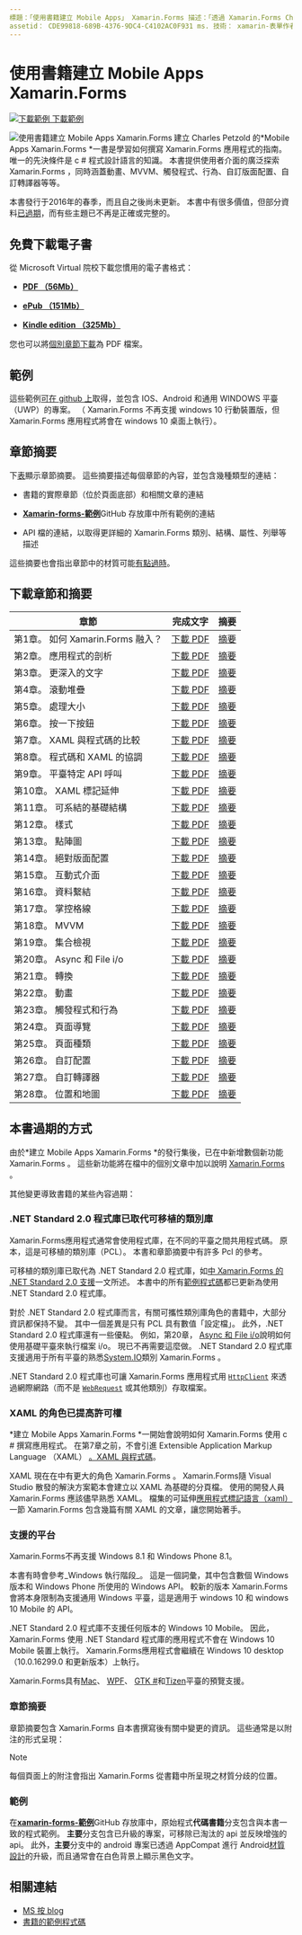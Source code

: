 ```yaml
---
標題：「使用書籍建立 Mobile Apps」 Xamarin.Forms 描述：「透過 Xamarin.Forms Charles Petzold，使用建立 Mobile Apps 的電子版本學習應用程式開發」 Xamarin.Forms 。
assetid： CDE99818-689B-4376-9DC4-C4102AC0F931 ms. 技術： xamarin-表單作者： davidbritch ms. author： dabritch ms. 日期：07/19/2018 否-loc： [ Xamarin.Forms ， Xamarin.Essentials ]
---
```


# <a name="creating-mobile-apps-with-xamarinforms-book"></a>使用書籍建立 Mobile Apps Xamarin.Forms

[![下載範例 ](~/media/shared/download.png) 下載範例](https://github.com/xamarin/xamarin-forms-book-samples)

<img src="images/cover-sml.png" title="使用書籍建立 Mobile Apps Xamarin.Forms" align="left" />建立 Charles Petzold 的*Mobile Apps Xamarin.Forms *一書是學習如何撰寫 Xamarin.Forms 應用程式的指南。 唯一的先決條件是 c # 程式設計語言的知識。 本書提供使用者介面的廣泛探索 Xamarin.Forms ，同時涵蓋動畫、MVVM、觸發程式、行為、自訂版面配置、自訂轉譯器等等。

本書發行于2016年的春季，而且自之後尚未更新。 本書中有很多價值，但部分資料[已過期](#ways-in-which-the-book-is-outdated)，而有些主題已不再是正確或完整的。

## <a name="download-ebook-for-free"></a>免費下載電子書

從 Microsoft Virtual 院校下載您慣用的電子書格式：

- [**PDF （56Mb）**](https://aka.ms/xamformsebook)

- [**ePub （151Mb）**](https://aka.ms/xamebook/epub)

- [**Kindle edition （325Mb）**](https://aka.ms/xamebook/mobi)

您也可以將[個別章節下載](#download-chapters-and-summaries)為 PDF 檔案。

## <a name="samples"></a>範例

這些範例[可在 github 上](https://github.com/xamarin/xamarin-forms-book-samples)取得，並包含 IOS、Android 和通用 WINDOWS 平臺（UWP）的專案。 （ Xamarin.Forms 不再支援 windows 10 行動裝置版，但 Xamarin.Forms 應用程式將會在 windows 10 桌面上執行）。

## <a name="chapter-summaries"></a>章節摘要

下[表](#download-chapters-and-summaries)顯示章節摘要。 這些摘要描述每個章節的內容，並包含幾種類型的連結：

- 書籍的實際章節（位於頁面底部）和相關文章的連結

- [**Xamarin-forms-範例**](https://github.com/xamarin/xamarin-forms-book-samples)GitHub 存放庫中所有範例的連結

- API 檔的連結，以取得更詳細的 Xamarin.Forms 類別、結構、屬性、列舉等描述

這些摘要也會指出章節中的材質可能[有點過時](#ways-in-which-the-book-is-outdated)。

## <a name="download-chapters-and-summaries"></a>下載章節和摘要

| 章節 | 完成文字 | 摘要 |
| ------- | ------------- | ------- |
| 第1章。 如何 Xamarin.Forms 融入？ | [下載 PDF](https://download.xamarin.com/developer/xamarin-forms-book/XamarinFormsBook-Ch01-Apr2016.pdf) | [摘要](summaries/chapter01.md) |
| 第2章。 應用程式的剖析 | [下載 PDF](https://download.xamarin.com/developer/xamarin-forms-book/XamarinFormsBook-Ch02-Apr2016.pdf) | [摘要](summaries/chapter02.md) |
| 第3章。 更深入的文字 | [下載 PDF](https://download.xamarin.com/developer/xamarin-forms-book/XamarinFormsBook-Ch03-Apr2016.pdf) | [摘要](summaries/chapter03.md) |
| 第4章。 滾動堆疊 | [下載 PDF](https://download.xamarin.com/developer/xamarin-forms-book/XamarinFormsBook-Ch04-Apr2016.pdf) | [摘要](summaries/chapter04.md) |
| 第5章。 處理大小 | [下載 PDF](https://download.xamarin.com/developer/xamarin-forms-book/XamarinFormsBook-Ch05-Apr2016.pdf) | [摘要](summaries/chapter05.md) |
| 第6章。 按一下按鈕 | [下載 PDF](https://download.xamarin.com/developer/xamarin-forms-book/XamarinFormsBook-Ch06-Apr2016.pdf) | [摘要](summaries/chapter06.md) |
| 第7章。 XAML 與程式碼的比較 | [下載 PDF](https://download.xamarin.com/developer/xamarin-forms-book/XamarinFormsBook-Ch07-Apr2016.pdf) | [摘要](summaries/chapter07.md) |
| 第8章。 程式碼和 XAML 的協調 | [下載 PDF](https://download.xamarin.com/developer/xamarin-forms-book/XamarinFormsBook-Ch08-Apr2016.pdf) | [摘要](summaries/chapter08.md) |
| 第9章。 平臺特定 API 呼叫 | [下載 PDF](https://download.xamarin.com/developer/xamarin-forms-book/XamarinFormsBook-Ch09-Apr2016.pdf) | [摘要](summaries/chapter09.md) |
| 第10章。 XAML 標記延伸 | [下載 PDF](https://download.xamarin.com/developer/xamarin-forms-book/XamarinFormsBook-Ch10-Apr2016.pdf) | [摘要](summaries/chapter10.md) |
| 第11章。 可系結的基礎結構 | [下載 PDF](https://download.xamarin.com/developer/xamarin-forms-book/XamarinFormsBook-Ch11-Apr2016.pdf) | [摘要](summaries/chapter11.md) |
| 第12章。 樣式 | [下載 PDF](https://download.xamarin.com/developer/xamarin-forms-book/XamarinFormsBook-Ch12-Apr2016.pdf) | [摘要](summaries/chapter12.md) |
| 第13章。 點陣圖 | [下載 PDF](https://download.xamarin.com/developer/xamarin-forms-book/XamarinFormsBook-Ch13-Apr2016.pdf) | [摘要](summaries/chapter13.md) |
| 第14章。 絕對版面配置 | [下載 PDF](https://download.xamarin.com/developer/xamarin-forms-book/XamarinFormsBook-Ch14-Apr2016.pdf) | [摘要](summaries/chapter14.md) |
| 第15章。 互動式介面 | [下載 PDF](https://download.xamarin.com/developer/xamarin-forms-book/XamarinFormsBook-Ch15-Apr2016.pdf) | [摘要](summaries/chapter15.md) |
| 第16章。 資料繫結 | [下載 PDF](https://download.xamarin.com/developer/xamarin-forms-book/XamarinFormsBook-Ch16-Apr2016.pdf) | [摘要](summaries/chapter16.md) |
| 第17章。 掌控格線 | [下載 PDF](https://download.xamarin.com/developer/xamarin-forms-book/XamarinFormsBook-Ch17-Apr2016.pdf) | [摘要](summaries/chapter17.md) |
| 第18章。 MVVM | [下載 PDF](https://download.xamarin.com/developer/xamarin-forms-book/XamarinFormsBook-Ch18-Apr2016.pdf) | [摘要](summaries/chapter18.md) |
| 第19章。 集合檢視 | [下載 PDF](https://download.xamarin.com/developer/xamarin-forms-book/XamarinFormsBook-Ch19-Apr2016.pdf) | [摘要](summaries/chapter19.md) |
| 第20章。 Async 和 File i/o | [下載 PDF](https://download.xamarin.com/developer/xamarin-forms-book/XamarinFormsBook-Ch20-Apr2016.pdf) | [摘要](summaries/chapter20.md) |
| 第21章。 轉換 | [下載 PDF](https://download.xamarin.com/developer/xamarin-forms-book/XamarinFormsBook-Ch21-Apr2016.pdf) | [摘要](summaries/chapter21.md) |
| 第22章。 動畫 | [下載 PDF](https://download.xamarin.com/developer/xamarin-forms-book/XamarinFormsBook-Ch22-Apr2016.pdf) | [摘要](summaries/chapter22.md) |
| 第23章。 觸發程式和行為 | [下載 PDF](https://download.xamarin.com/developer/xamarin-forms-book/XamarinFormsBook-Ch23-Apr2016.pdf) | [摘要](summaries/chapter23.md) |
| 第24章。 頁面導覽 | [下載 PDF](https://download.xamarin.com/developer/xamarin-forms-book/XamarinFormsBook-Ch24-Apr2016.pdf) | [摘要](summaries/chapter24.md) |
| 第25章。 頁面種類 | [下載 PDF](https://download.xamarin.com/developer/xamarin-forms-book/XamarinFormsBook-Ch25-Apr2016.pdf) | [摘要](summaries/chapter25.md) |
| 第26章。 自訂配置 | [下載 PDF](https://download.xamarin.com/developer/xamarin-forms-book/XamarinFormsBook-Ch26-Apr2016.pdf) | [摘要](summaries/chapter26.md) |
| 第27章。 自訂轉譯器 | [下載 PDF](https://download.xamarin.com/developer/xamarin-forms-book/XamarinFormsBook-Ch27-Apr2016.pdf) | [摘要](summaries/chapter27.md) |
| 第28章。 位置和地圖 | [下載 PDF](https://download.xamarin.com/developer/xamarin-forms-book/XamarinFormsBook-Ch28-Aug2016.pdf) | [摘要](summaries/chapter28.md) |

## <a name="ways-in-which-the-book-is-outdated"></a>本書過期的方式

由於*建立 Mobile Apps Xamarin.Forms *的發行集後，已在中新增數個新功能 Xamarin.Forms 。 這些新功能將在檔中的個別文章中加以說明 [Xamarin.Forms](/xamarin/) 。

其他變更導致書籍的某些內容過期：

### <a name="net-standard-20-libraries-have-replaced-portable-class-libraries"></a>.NET Standard 2.0 程式庫已取代可移植的類別庫

Xamarin.Forms應用程式通常會使用程式庫，在不同的平臺之間共用程式碼。 原本，這是可移植的類別庫（PCL）。 本書和章節摘要中有許多 Pcl 的參考。

可移植的類別庫已取代為 .NET Standard 2.0 程式庫，如[中 Xamarin.Forms 的 .NET Standard 2.0 支援](~/xamarin-forms/internals/net-standard.md)一文所述。 本書中的所有[範例程式碼](https://github.com/xamarin/xamarin-forms-book-samples)都已更新為使用 .NET Standard 2.0 程式庫。

對於 .NET Standard 2.0 程式庫而言，有關可攜性類別庫角色的書籍中，大部分資訊都保持不變。 其中一個差異是只有 PCL 具有數值「設定檔」。 此外，.NET Standard 2.0 程式庫還有一些優點。 例如，第20章， [Async 和 File i/o](summaries/chapter20.md)說明如何使用基礎平臺來執行檔案 i/o。 現已不再需要這麼做。 .NET Standard 2.0 程式庫支援適用于所有平臺的熟悉[System.IO](xref:System.IO)類別 Xamarin.Forms 。

.NET Standard 2.0 程式庫也可讓 Xamarin.Forms 應用程式用 [`HttpClient`](xref:System.Net.Http.HttpClient) 來透過網際網路（而不是 [`WebRequest`](xref:System.Net.WebRequest) 或其他類別）存取檔案。

### <a name="the-role-of-xaml-has-been-elevated"></a>XAML 的角色已提高許可權

*建立 Mobile Apps Xamarin.Forms *一開始會說明如何 Xamarin.Forms 使用 c # 撰寫應用程式。 在第7章之前，不會引進 Extensible Application Markup Language （XAML） [。XAML 與程式碼](summaries/chapter07.md)。

XAML 現在在中有更大的角色 Xamarin.Forms 。 Xamarin.Forms隨 Visual Studio 散發的解決方案範本會建立以 XAML 為基礎的分頁檔。 使用的開發人員 Xamarin.Forms 應該儘早熟悉 XAML。 檔集的可延伸[應用程式標記語言（xaml）](~/xamarin-forms/xaml/index.yml)一節 Xamarin.Forms 包含幾篇有關 XAML 的文章，讓您開始著手。

### <a name="supported-platforms"></a>支援的平台

Xamarin.Forms不再支援 Windows 8.1 和 Windows Phone 8.1。

本書有時會參考_Windows 執行階段_。 這是一個詞彙，其中包含數個 Windows 版本和 Windows Phone 所使用的 Windows API。 較新的版本 Xamarin.Forms 會將本身限制為支援通用 Windows 平臺，這是適用于 windows 10 和 windows 10 Mobile 的 API。

.NET Standard 2.0 程式庫不支援任何版本的 Windows 10 Mobile。 因此， Xamarin.Forms 使用 .NET Standard 程式庫的應用程式不會在 Windows 10 Mobile 裝置上執行。 Xamarin.Forms應用程式會繼續在 Windows 10 desktop （10.0.16299.0 和更新版本）上執行。

Xamarin.Forms具有[Mac](~/xamarin-forms/platform/other/mac.md)、 [WPF](~/xamarin-forms/platform/other/wpf.md)、 [GTK #](~/xamarin-forms/platform/other/gtk.md)和[Tizen](~/xamarin-forms/platform/other/tizen.md)平臺的預覽支援。

### <a name="chapter-summaries"></a>章節摘要

章節摘要包含 Xamarin.Forms 自本書撰寫後有關中變更的資訊。 這些通常是以附注的形式呈現：

> [!NOTE]
> 每個頁面上的附注會指出 Xamarin.Forms 從書籍中所呈現之材質分歧的位置。

### <a name="samples"></a>範例

在[**xamarin-forms-範例**](https://github.com/xamarin/xamarin-forms-book-samples)GitHub 存放庫中，原始程式**代碼書籍**分支包含與本書一致的程式範例。 **主要**分支包含已升級的專案，可移除已淘汰的 api 並反映增強的 api。 此外，**主要**分支中的 android 專案已透過 AppCompat 進行 Android[材質設計](~/xamarin-forms/platform/android/index.md)的升級，而且通常會在白色背景上顯示黑色文字。

## <a name="related-links"></a>相關連結

- [MS 按 blog](https://blogs.msdn.microsoft.com/microsoft_press/2016/03/31/free-ebook-creating-mobile-apps-with-xamarin-forms/)
- [書籍的範例程式碼](https://github.com/xamarin/xamarin-forms-book-samples)
